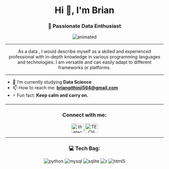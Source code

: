 <h1 align="center">Hi 👋, I'm Brian</h1>
<h3 align="center">💫 Passionate Data Enthusiast </h3>

<p align="center">
  <img src="https://user-images.githubusercontent.com/74038190/214311733-74e9a800-6d7e-11eb-89ab-8ab6fdcd2589.gif" alt="animated" />
</p>

---

<p align="center">
As a data , I would describe myself as a skilled and experienced professional with in-depth knowledge in various programming languages and technologies. I am versatile and can easily adapt to different frameworks or platforms.
</p>

---

- 🔭 I’m currently studying **Data Science**
- 📫 How to reach me: **briangithinji564@gmail.com**
- ⚡ Fun fact: **Keep calm and carry on.**

---

<h3 align="center">Connect with me:</h3>
<p align="center">
  <a href="https://x.com/FvdedP" target="blank">
    <img align="center" src="https://cdn.jsdelivr.net/npm/simple-icons@v3/icons/twitter.svg" alt="thetech_genex" height="30" width="40" />
  </a>
  <a href="https://www.linkedin.com/in/brian-githinji-a9903023a/" target="blank">
    <img align="center" src="https://cdn.jsdelivr.net/npm/simple-icons@v3/icons/linkedin.svg" alt="TECH GENEX" height="30" width="40" />
  </a>
</p>

---
<h3 align="center">💻 Tech Bag:</h3>
<p align="center">
  <img src="https://img.shields.io/badge/Python-3776AB?style=for-the-badge&logo=python&logoColor=white" alt="python" />
  <img src="https://img.shields.io/badge/MySQL-4479A1?style=for-the-badge&logo=mysql&logoColor=white" alt="mysql" />
  <img src="https://img.shields.io/badge/SQLite-003B57?style=for-the-badge&logo=sqlite&logoColor=white" alt="sqlite" />
  <img src="https://img.shields.io/badge/R-276DC3?style=for-the-badge&logo=r&logoColor=white" alt="r" />
  <img src="https://img.shields.io/badge/HTML5-E34F26?style=for-the-badge&logo=html5&logoColor=white" alt="html5" />
</p>

